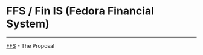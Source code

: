 FFS / Fin IS (Fedora Financial System)
=======

----------------

[FFS](https://fedoraproject.org/wiki/GSOC_2013/Student_Application_udinnet/Fin_IS%28466%29) - The Proposal